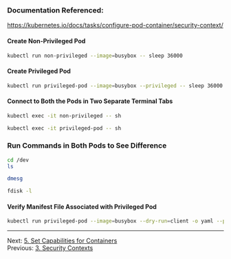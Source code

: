 ### Documentation Referenced:

https://kubernetes.io/docs/tasks/configure-pod-container/security-context/

#### Create Non-Privileged Pod
```sh
kubectl run non-privileged --image=busybox -- sleep 36000
```
#### Create Privileged Pod
```sh
kubectl run privileged-pod --image=busybox --privileged -- sleep 36000
```
#### Connect to Both the Pods in Two Separate Terminal Tabs
```sh
kubectl exec -it non-privileged -- sh

kubectl exec -it privileged-pod -- sh
```
### Run Commands in Both Pods to See Difference
```sh
cd /dev
ls

dmesg

fdisk -l
```

#### Verify Manifest File Associated with Privileged Pod

```sh
kubectl run privileged-pod --image=busybox --dry-run=client -o yaml --privileged -- sleep 36000
```

---

Next: [5. Set Capabilities for Containers](capabilities-pod.md) <br>
Previous: [3. Security Contexts](security-context.md)
